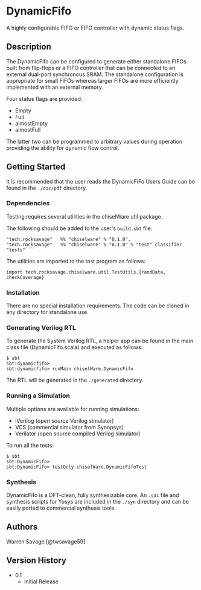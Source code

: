 # DynamicFifo

A highly configurable FIFO or FIFO controller with dynamic status flags.

## Description

The DynamicFifo can be configured to generate either standalone FIFOs built
from flip-flops or a FIFO controller that can be connected to an external 
dual-port synchronous SRAM. The standalone configuration is appropriate for 
small FIFOs whereas larger FIFOs are more efficiently implemented with an 
external memory.

Four status flags are provided:
* Empty
* Full
* almostEmpty
* almostFull

The latter two can be programmed to arbitrary values during operation providing 
the ability for dynamic flow control.

## Getting Started

It is recommended that the user reads the DynamicFiFo Users Guide can be 
found in the ```./doc/pdf``` directory.

### Dependencies

Testing requires several utilities in the chiselWare util package.

The following should be added to the user's ```build.sbt``` file:

```
"tech.rocksavage"   %% "chiselware" % "0.1.0",
"tech.rocksavage"   %% "chiselware" % "0.1.0" % "test" classifier "tests"```
```
The utilities are imported to the test program as follows:

```
import tech.rocksavage.chiselware.util.TestUtils.{randData, checkCoverage}
```

### Installation

There are no special installation requirements. The code can be cloned in any 
directory for standalone use.


### Generating Verilog RTL

To generate the System Verilog RTL, a helper app can be found in the main class 
file (DynamicFifo.scala) and executed as follows:

```
$ sbt
sbt:dynamicfifo>
sbt:dynamicfifo> runMain chiselWare.DynamicFifo
```

The RTL will be generated in the ```./generated``` directory.

### Running a Simulation  

Multiple options are available for running simulations:

* iVerilog (open source Verilog simulator)
* VCS (commercial simulator from Synopsys)
* Verilator (open source compiled Verilog simulator) 

To run all the tests:

```
$ sbt
sbt:DynamicFifo>
sbt:DynamicFifo> testOnly chiselWare.DynamicFifoTest
```

### Synthesis

DynamicFifo is a DFT-clean, fully synthesizable core. An ```.sdc``` file and
synthesis scripts for Yosys are included in the ```./syn``` directory and can be
easily ported to commercial synthesis tools.

## Authors

Warren Savage
[@twsavage59]

## Version History

* 0.1
    * Initial Release